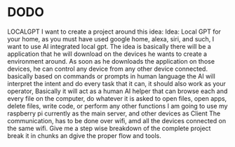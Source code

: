 # DODO
LOCALGPT
I want to create a project around this idea:
Idea: Local GPT for your home, as you must have used google home, alexa, siri, and such, I want to use AI integrated local gpt.
The idea is basically there will be a application that he will download on the devices he wants to create a environment around.
As soon as he downloads the application on those devices, he can control any device from any other device connected.
basically based on commands or prompts in human language the AI will interpret the intent and do every task that it can, it should also work as your operator, Basically it will act as a human AI helper that can browse each and every file on the computer, do whatever it is asked to open files, open apps, delete files, write code, or perform any other functions
I am going to use my raspberry pi currently as the main server, and other devices as Client
The communication, has to be done over wifi, amd all the devices connected on the same wifi.
Give me a step wise breakdown of the complete project break it in chunks an dgive the proper flow and tools.
